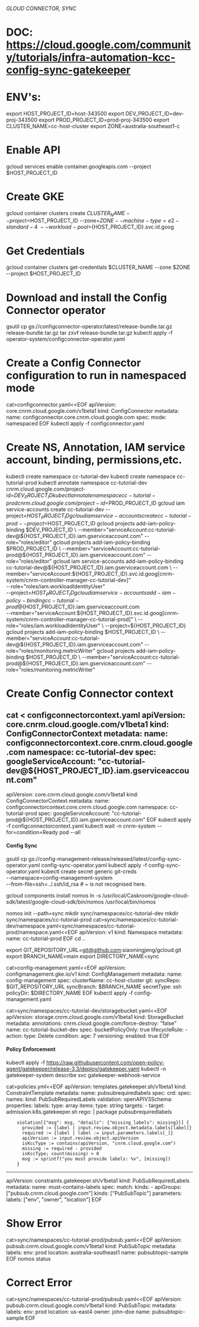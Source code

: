 
###### GLOUD CONNECTOR, SYNC
# DOC: https://cloud.google.com/community/tutorials/infra-automation-kcc-config-sync-gatekeeper

# ENV's:
export HOST_PROJECT_ID=host-343500 
export DEV_PROJECT_ID=dev-proj-343500 
export PROD_PROJECT_ID=prod-proj-343500 
export CLUSTER_NAME=cc-host-cluster
export ZONE=australia-southeast1-c

# Enable API
gcloud services enable container.googleapis.com --project $HOST_PROJECT_ID

# Create GKE
gcloud container clusters create ${CLUSTER_NAME} --project=$HOST_PROJECT_ID --zone=${ZONE} --machine-type=e2-standard-4 \
  --workload-pool=${HOST_PROJECT_ID}.svc.id.goog

# Get Credentials
gcloud container clusters get-credentials $CLUSTER_NAME --zone $ZONE --project $HOST_PROJECT_ID

# Download and install the Config Connector operator
gsutil cp gs://configconnector-operator/latest/release-bundle.tar.gz release-bundle.tar.gz
tar zxvf release-bundle.tar.gz
kubectl apply -f operator-system/configconnector-operator.yaml

# Create a Config Connector configuration to run in namespaced mode
cat>configconnector.yaml<<EOF
apiVersion: core.cnrm.cloud.google.com/v1beta1
kind: ConfigConnector
metadata:
  name: configconnector.core.cnrm.cloud.google.com
spec:
 mode: namespaced
EOF
kubectl apply -f configconnector.yaml

# Create NS, Annotation, IAM service account, binding, permissions,etc.
kubectl create namespace cc-tutorial-dev
kubectl create namespace cc-tutorial-prod
kubectl annotate namespace cc-tutorial-dev cnrm.cloud.google.com/project-id=$DEV_PROJECT_ID
kubectl annotate namespace cc-tutorial-prod cnrm.cloud.google.com/project-id=$PROD_PROJECT_ID
gcloud iam service-accounts create cc-tutorial-dev --project=$HOST_PROJECT_ID
gcloud iam service-accounts create cc-tutorial-prod --project=$HOST_PROJECT_ID
gcloud projects add-iam-policy-binding $DEV_PROJECT_ID \
  --member="serviceAccount:cc-tutorial-dev@${HOST_PROJECT_ID}.iam.gserviceaccount.com" --role="roles/editor" 
gcloud projects add-iam-policy-binding $PROD_PROJECT_ID \
  --member="serviceAccount:cc-tutorial-prod@${HOST_PROJECT_ID}.iam.gserviceaccount.com" --role="roles/editor"
gcloud iam service-accounts add-iam-policy-binding cc-tutorial-dev@${HOST_PROJECT_ID}.iam.gserviceaccount.com \
  --member="serviceAccount:${HOST_PROJECT_ID}.svc.id.goog[cnrm-system/cnrm-controller-manager-cc-tutorial-dev]" \
  --role="roles/iam.workloadIdentityUser" \
  --project=$HOST_PROJECT_ID
gcloud iam service-accounts add-iam-policy-binding cc-tutorial-prod@${HOST_PROJECT_ID}.iam.gserviceaccount.com \
  --member="serviceAccount:${HOST_PROJECT_ID}.svc.id.goog[cnrm-system/cnrm-controller-manager-cc-tutorial-prod]" \
  --role="roles/iam.workloadIdentityUser" \
  --project=${HOST_PROJECT_ID}
gcloud projects add-iam-policy-binding $HOST_PROJECT_ID \
  --member="serviceAccount:cc-tutorial-dev@${HOST_PROJECT_ID}.iam.gserviceaccount.com" --role="roles/monitoring.metricWriter"
gcloud projects add-iam-policy-binding $HOST_PROJECT_ID \
  --member="serviceAccount:cc-tutorial-prod@${HOST_PROJECT_ID}.iam.gserviceaccount.com" --role="roles/monitoring.metricWriter"

# Create Config Connector context
cat <<EOF > configconnectorcontext.yaml
apiVersion: core.cnrm.cloud.google.com/v1beta1
kind: ConfigConnectorContext
metadata:
  name: configconnectorcontext.core.cnrm.cloud.google.com
  namespace: cc-tutorial-dev
spec:
  googleServiceAccount: "cc-tutorial-dev@${HOST_PROJECT_ID}.iam.gserviceaccount.com"
---
apiVersion: core.cnrm.cloud.google.com/v1beta1
kind: ConfigConnectorContext
metadata:
  name: configconnectorcontext.core.cnrm.cloud.google.com
  namespace: cc-tutorial-prod
spec:
  googleServiceAccount: "cc-tutorial-prod@${HOST_PROJECT_ID}.iam.gserviceaccount.com"
EOF
kubectl apply -f configconnectorcontext.yaml
kubectl wait -n cnrm-system --for=condition=Ready pod --all

#### Config Sync
gsutil cp gs://config-management-release/released/latest/config-sync-operator.yaml config-sync-operator.yaml
kubectl apply -f config-sync-operator.yaml
kubectl create secret generic git-creds \
  --namespace=config-management-system \
  --from-file=ssh=../.ssh/id_rsa # ~ is not recognised here.

gcloud components install nomos
ln -s /usr/local/Caskroom/google-cloud-sdk/latest/google-cloud-sdk/bin/nomos /usr/local/bin/nomos

nomos init --path=sync
mkdir sync/namespaces/cc-tutorial-dev
mkdir sync/namespaces/cc-tutorial-prod
cat>sync/namespaces/cc-tutorial-dev/namespace.yaml<<EOF
apiVersion: v1
kind: Namespace
metadata:
  name: cc-tutorial-dev
EOF
cat>sync/namespaces/cc-tutorial-prod/namespace.yaml<<EOF
apiVersion: v1
kind: Namespace
metadata:
  name: cc-tutorial-prod
EOF
cd ..

export GIT_REPOSITORY_URL=git@github.com:siaomingjeng/gcloud.git
export BRANCH_NAME=main
export DIRECTORY_NAME=sync

cat>config-management.yaml<<EOF
apiVersion: configmanagement.gke.io/v1
kind: ConfigManagement
metadata:
  name: config-management
spec:
  clusterName: cc-host-cluster
  git:
    syncRepo: $GIT_REPOSITORY_URL
    syncBranch: $BRANCH_NAME
    secretType: ssh
    policyDir: $DIRECTORY_NAME
EOF
kubectl apply -f config-management.yaml

cat>sync/namespaces/cc-tutorial-dev/storagebucket.yaml<<EOF
apiVersion: storage.cnrm.cloud.google.com/v1beta1
kind: StorageBucket
metadata:
  annotations:
    cnrm.cloud.google.com/force-destroy: "false"
  name: cc-tutorial-bucket-dev
spec:
  bucketPolicyOnly: true
  lifecycleRule:
    - action:
        type: Delete
      condition:
        age: 7
  versioning:
    enabled: true
EOF

#### Policy Enforcement
kubectl apply -f https://raw.githubusercontent.com/open-policy-agent/gatekeeper/release-3.3/deploy/gatekeeper.yaml
kubectl -n gatekeeper-system describe svc gatekeeper-webhook-service

cat>policies.yml<<EOF
apiVersion: templates.gatekeeper.sh/v1beta1
kind: ConstraintTemplate
metadata:
  name: pubsubrequiredlabels
spec:
  crd:
    spec:
      names:
        kind: PubSubRequiredLabels
      validation:
        openAPIV3Schema:
          properties:
            labels:
              type: array
              items: 
                type: string
  targets:
    - target: admission.k8s.gatekeeper.sh
      rego: |
        package pubsubrequiredlabels

        violation[{"msg": msg, "details": {"missing_labels": missing}}] {
          provided := {label | input.review.object.metadata.labels[label]}
          required := {label | label := input.parameters.labels[_]}
          apiVersion := input.review.object.apiVersion
          isKccType := contains(apiVersion, "cnrm.cloud.google.com")
          missing := required - provided
          isKccType; count(missing) > 0
          msg := sprintf("you must provide labels: %v", [missing])
        }
---
apiVersion: constraints.gatekeeper.sh/v1beta1
kind: PubSubRequiredLabels
metadata:
  name: must-contains-labels
spec:
  match:
    kinds:
    - apiGroups: ["pubsub.cnrm.cloud.google.com"]
      kinds: ["PubSubTopic"]
  parameters:
    labels: ["env", "owner", "location"]
EOF

# Show Error
cat>sync/namespaces/cc-tutorial-prod/pubsub.yaml<<EOF
apiVersion: pubsub.cnrm.cloud.google.com/v1beta1
kind: PubSubTopic
metadata:
  labels:
    env: prod
    location: australia-southeast1
  name: pubsubtopic-sample
EOF
nomos status

# Correct Error
cat>sync/namespaces/cc-tutorial-prod/pubsub.yaml<<EOF
apiVersion: pubsub.cnrm.cloud.google.com/v1beta1
kind: PubSubTopic
metadata:
  labels:
    env: prod
    location: us-east4
    owner: john-doe
  name: pubsubtopic-sample
EOF

















